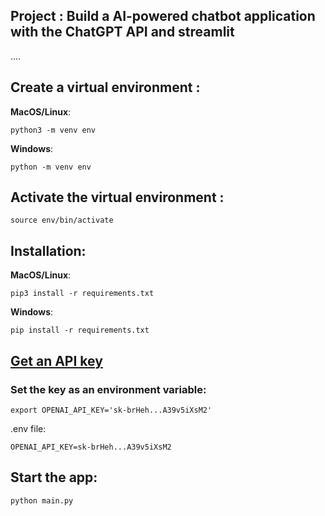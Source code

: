 ## Project : Build a AI-powered chatbot application with the ChatGPT API and streamlit

....

## Create a virtual environment :

**MacOS/Linux**:

```
python3 -m venv env
```

**Windows**:

```
python -m venv env
```

## Activate the virtual environment :

```
source env/bin/activate
```

## Installation:

**MacOS/Linux**:

```
pip3 install -r requirements.txt

```

**Windows**:

```
pip install -r requirements.txt
```

## [Get an API key](https://platform.openai.com/account/api-keys)

### Set the key as an environment variable:

`export OPENAI_API_KEY='sk-brHeh...A39v5iXsM2'`

.env file:

```
OPENAI_API_KEY=sk-brHeh...A39v5iXsM2
```

## Start the app:

`python main.py`
